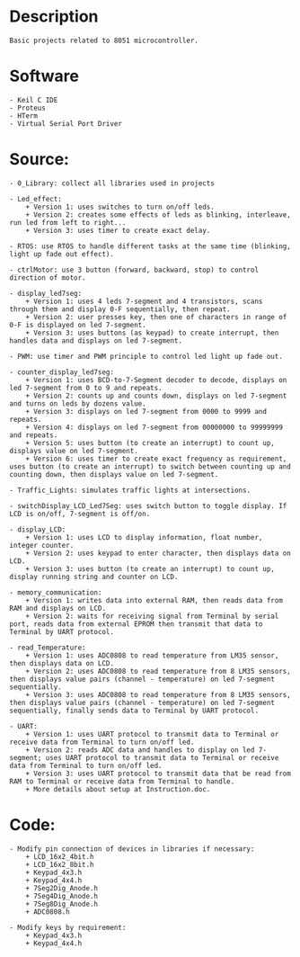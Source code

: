 # Description
    Basic projects related to 8051 microcontroller.

# Software
    - Keil C IDE
    - Proteus
    - HTerm
    - Virtual Serial Port Driver
    
# Source: 
    - 0_Library: collect all libraries used in projects

    - Led_effect: 
        + Version 1: uses switches to turn on/off leds.
        + Version 2: creates some effects of leds as blinking, interleave, run led from left to right...
        + Version 3: uses timer to create exact delay.

    - RTOS: use RTOS to handle different tasks at the same time (blinking, light up fade out effect).

    - ctrlMotor: use 3 button (forward, backward, stop) to control direction of motor.

    - display_led7seg: 
        + Version 1: uses 4 leds 7-segment and 4 transistors, scans through them and display 0-F sequentially, then repeat.
        + Version 2: user presses key, then one of characters in range of 0-F is displayed on led 7-segment.
        + Version 3: uses buttons (as keypad) to create interrupt, then handles data and displays on led 7-segment.

    - PWM: use timer and PWM principle to control led light up fade out.

    - counter_display_led7seg:
        + Version 1: uses BCD-to-7-Segment decoder to decode, displays on led 7-segment from 0 to 9 and repeats.
        + Version 2: counts up and counts down, displays on led 7-segment and turns on leds by dozens value.
        + Version 3: displays on led 7-segment from 0000 to 9999 and repeats.
        + Version 4: displays on led 7-segment from 00000000 to 99999999 and repeats.
        + Version 5: uses button (to create an interrupt) to count up, displays value on led 7-segment.
        + Version 6: uses timer to create exact frequency as requirement, uses button (to create an interrupt) to switch between counting up and counting down, then displays value on led 7-segment.
    
    - Traffic_Lights: simulates traffic lights at intersections.

    - switchDisplay_LCD_Led7Seg: uses switch button to toggle display. If LCD is on/off, 7-segment is off/on.

    - display_LCD: 
        + Version 1: uses LCD to display information, float number, integer counter.
        + Version 2: uses keypad to enter character, then displays data on LCD.
        + Version 3: uses button (to create an interrupt) to count up, display running string and counter on LCD.

    - memory_communication: 
        + Version 1: writes data into external RAM, then reads data from RAM and displays on LCD.
        + Version 2: waits for receiving signal from Terminal by serial port, reads data from external EPROM then transmit that data to Terminal by UART protocol. 

    - read_Temperature: 
        + Version 1: uses ADC0808 to read temperature from LM35 sensor, then displays data on LCD.
        + Version 2: uses ADC0808 to read temperature from 8 LM35 sensors, then displays value pairs (channel - temperature) on led 7-segment sequentially.
        + Version 3: uses ADC0808 to read temperature from 8 LM35 sensors, then displays value pairs (channel - temperature) on led 7-segment sequentially, finally sends data to Terminal by UART protocol.

    - UART: 
        + Version 1: uses UART protocol to transmit data to Terminal or receive data from Terminal to turn on/off led.
        + Version 2: reads ADC data and handles to display on led 7-segment; uses UART protocol to transmit data to Terminal or receive data from Terminal to turn on/off led.
        + Version 3: uses UART protocol to transmit data that be read from RAM to Terminal or receive data from Terminal to handle.
        + More details about setup at Instruction.doc.

# Code:
    - Modify pin connection of devices in libraries if necessary:
        + LCD_16x2_4bit.h 
        + LCD_16x2_8bit.h  
        + Keypad_4x3.h
        + Keypad_4x4.h
        + 7Seg2Dig_Anode.h
        + 7Seg4Dig_Anode.h
        + 7Seg8Dig_Anode.h
        + ADC0808.h

    - Modify keys by requirement:
        + Keypad_4x3.h
        + Keypad_4x4.h